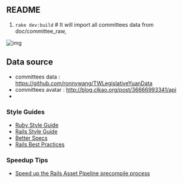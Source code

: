 ## README

1. `rake dev:build` # It will import all committees data from doc/committee_raw, 

![img](https://s3.amazonaws.com/files.droplr.com/files_production/acc_42891/lLfq?AWSAccessKeyId=AKIAJSVQN3Z4K7MT5U2A&Expires=1354732710&Signature=V4znGuaBx1i%2BMr3PuLLO1vTkB4A%3D&response-content-disposition=inline%3B%20filename%2A%3DUTF-8%27%27Screenshot%2B2012-12-06%2Bat%2B01.35.35.png)



## Data source

* committees data : <https://github.com/ronnywang/TWLegislativeYuanData>
* committees avatar : <http://blog.clkao.org/post/36666993341/api>
* 
### Style Guides

* [Ruby Style Guide](https://github.com/bbatsov/ruby-style-guide)
* [Rails Style Guide](https://github.com/bbatsov/rails-style-guide)
* [Better Specs](http://betterspecs.org/)
* [Rails Best Practices](http://rails-bestpractices.com/)

### Speedup Tips

* [Speed up the Rails Asset Pipeline precompile process](http://stackoverflow.com/questions/11390447/how-can-you-speed-up-the-rails-asset-pipeline-precompile-process/11390454#11390454)



